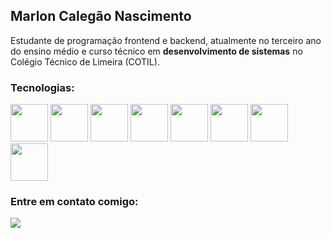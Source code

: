 ## Marlon Calegão Nascimento

Estudante de programação frontend e backend, atualmente no terceiro ano do ensino médio e curso técnico em **desenvolvimento de sistemas** no Colégio Técnico de Limeira (COTIL).

### Tecnologias:
<img width="60px" height="60px" src="https://cdn.jsdelivr.net/gh/devicons/devicon@latest/icons/c/c-original.svg" /> <img width="60px" height="60px" src="https://cdn.jsdelivr.net/gh/devicons/devicon@latest/icons/csharp/csharp-original.svg" /> <img width="60px" height="60px" src="https://cdn.jsdelivr.net/gh/devicons/devicon@latest/icons/cplusplus/cplusplus-original.svg" /> <img width="60px" height="60px" src="https://cdn.jsdelivr.net/gh/devicons/devicon@latest/icons/java/java-original-wordmark.svg" /> <img width="60px" height="60px" src="https://cdn.jsdelivr.net/gh/devicons/devicon@latest/icons/mysql/mysql-original-wordmark.svg" /> <img width="60px" height="60px" src="https://cdn.jsdelivr.net/gh/devicons/devicon@latest/icons/html5/html5-original-wordmark.svg" /> <img width="60px" height="60px" src="https://cdn.jsdelivr.net/gh/devicons/devicon@latest/icons/flutter/flutter-original.svg" /> <img width="60px" height="60px" src="https://cdn.jsdelivr.net/gh/devicons/devicon@latest/icons/dart/dart-original.svg" />

### Entre em contato comigo:
<div>
  <a href="https://instagram.com/marloncalegao" target="_blank"><img loading="lazy" src="https://img.shields.io/badge/-Instagram-%23E4405F?style=for-the-badge&logo=instagram&logoColor=white" target="_blank"></a>
</div>
